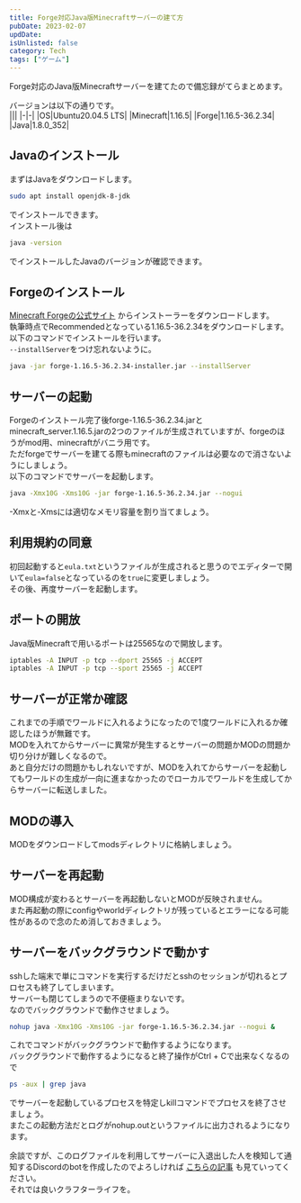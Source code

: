 ```yaml
---
title: Forge対応Java版Minecraftサーバーの建て方
pubDate: 2023-02-07
updDate: 
isUnlisted: false
category: Tech
tags: ["ゲーム"]
---
```


Forge対応のJava版Minecraftサーバーを建てたので備忘録がてらまとめます。  

バージョンは以下の通りです。  
|||
|-|-|
|OS|Ubuntu20.04.5 LTS|
|Minecraft|1.16.5|
|Forge|1.16.5-36.2.34|
|Java|1.8.0_352|

## Javaのインストール

まずはJavaをダウンロードします。  

```sh
sudo apt install openjdk-8-jdk
```

でインストールできます。  
インストール後は

```sh
java -version
```

でインストールしたJavaのバージョンが確認できます。  

## Forgeのインストール

[Minecraft Forgeの公式サイト](https://files.minecraftforge.net/net/minecraftforge/forge/index_1.16.5.html)
からインストーラーをダウンロードします。  
執筆時点でRecommendedとなっている1.16.5-36.2.34をダウンロードします。  
以下のコマンドでインストールを行います。  
`--installServer`をつけ忘れないように。  

```sh
java -jar forge-1.16.5-36.2.34-installer.jar --installServer
```

## サーバーの起動

Forgeのインストール完了後forge-1.16.5-36.2.34.jarとminecraft_server.1.16.5.jarの2つのファイルが生成されていますが、forgeのほうがmod用、minecraftがバニラ用です。  
ただforgeでサーバーを建てる際もminecraftのファイルは必要なので消さないようにしましょう。  
以下のコマンドでサーバーを起動します。  

```sh
java -Xmx10G -Xms10G -jar forge-1.16.5-36.2.34.jar --nogui
```

-Xmxと-Xmsには適切なメモリ容量を割り当てましょう。

## 利用規約の同意

初回起動すると`eula.txt`というファイルが生成されると思うのでエディターで開いて`eula=false`となっているのを`true`に変更しましょう。  
その後、再度サーバーを起動します。  

## ポートの開放

Java版Minecraftで用いるポートは25565なので開放します。  

```sh
iptables -A INPUT -p tcp --dport 25565 -j ACCEPT
iptables -A INPUT -p tcp --sport 25565 -j ACCEPT
```

## サーバーが正常か確認

これまでの手順でワールドに入れるようになったので1度ワールドに入れるか確認したほうが無難です。  
MODを入れてからサーバーに異常が発生するとサーバーの問題かMODの問題か切り分けが難しくなるので。  
あと自分だけの問題かもしれないですが、MODを入れてからサーバーを起動してもワールドの生成が一向に進まなかったのでローカルでワールドを生成してからサーバーに転送しました。  

## MODの導入

MODをダウンロードしてmodsディレクトリに格納しましょう。  

## サーバーを再起動

MOD構成が変わるとサーバーを再起動しないとMODが反映されません。  
また再起動の際にconfigやworldディレクトリが残っているとエラーになる可能性があるので念のため消しておきましょう。  

## サーバーをバックグラウンドで動かす

sshした端末で単にコマンドを実行するだけだとsshのセッションが切れるとプロセスも終了してしまいます。  
サーバーも閉じてしまうので不便極まりないです。  
なのでバックグラウンドで動作させましょう。  

```sh
nohup java -Xmx10G -Xms10G -jar forge-1.16.5-36.2.34.jar --nogui &
```

これでコマンドがバックグラウンドで動作するようになります。  
バックグラウンドで動作するようになると終了操作がCtrl + Cで出来なくなるので  

```sh
ps -aux | grep java
```

でサーバーを起動しているプロセスを特定しkillコマンドでプロセスを終了させましょう。  
またこの起動方法だとログがnohup.outというファイルに出力されるようになります。  

余談ですが、このログファイルを利用してサーバーに入退出した人を検知して通知するDiscordのbotを作成したのでよろしければ
[こちらの記事](https://yashikota.com/blog/minecraft-bot)
も見ていってください。  
それでは良いクラフターライフを。  
